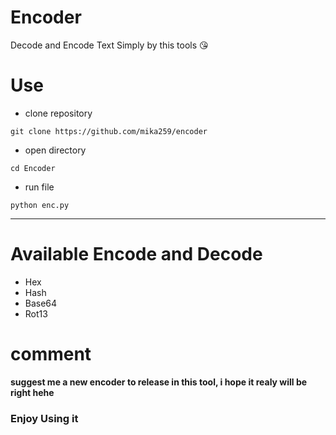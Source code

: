 # Encoder
Decode and Encode Text Simply by this tools 😘

# Use
- clone repository
```console
git clone https://github.com/mika259/encoder
```
- open directory
```console
cd Encoder
```

- run file
```console
python enc.py
```
<hr>

# Available Encode and Decode
<ul>
  <li>Hex</li>
  <li>Hash</li>
  <li>Base64</li>
  <li>Rot13</li>
</ul>


# comment
<b>suggest me a new encoder to release in this tool, i hope it realy will be right hehe</b>
<h3>Enjoy Using it</h3>
